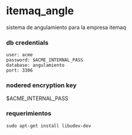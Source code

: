 itemaq_angle
============

sistema de angulamiento para la empresa itemaq

### db credentials
```
user: acme
password: $ACME_INTERNAL_PASS
database: angulamiento
port: 3306
```

### nodered encryption key

$ACME_INTERNAL_PASS

### requerimientos
```
sudo apt-get install libudev-dev

```
